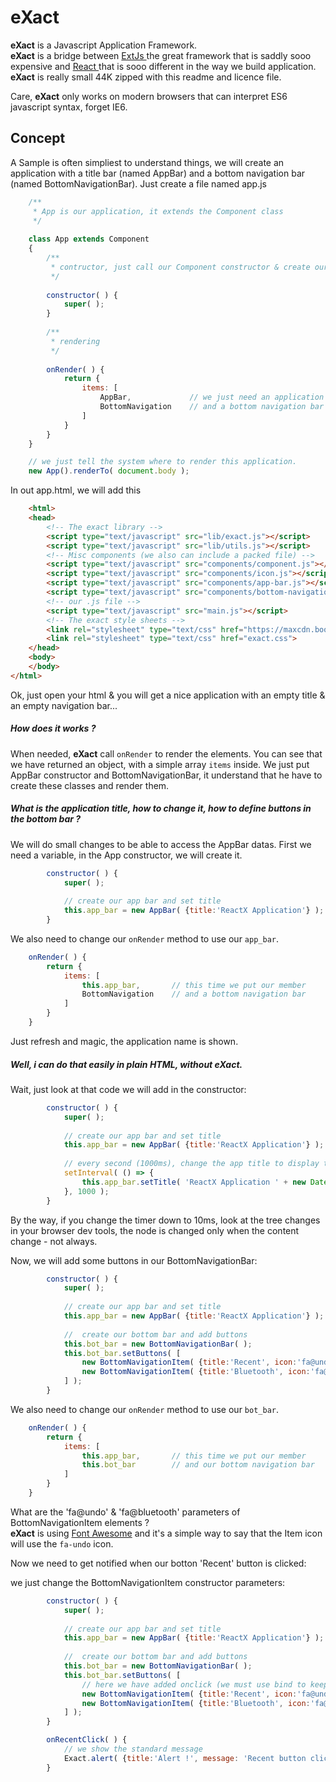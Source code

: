# eXact
**eXact** is a Javascript Application Framework.  
**eXact** is a bridge between [ ExtJs ](www.sencha.com) the great framework that is saddly sooo expensive and [ React ](www.react.org) that is sooo different in the way we build application.
**eXact** is really small 44K zipped with this readme and licence file.

Care, **eXact** only works on modern browsers that can interpret ES6 javascript syntax, forget IE6.


## Concept

A Sample is often simpliest to understand things, we will create an application with a title bar (named AppBar) and a bottom navigation bar (named BottomNavigationBar).
Just create a file named app.js

```javascript
    /**
     * App is our application, it extends the Component class
     */
     
    class App extends Component
    {
        /**
         * contructor, just call our Component constructor & create our AppBar component
         */
         
        constructor( ) {
            super( );
        }
    
        /**
         * rendering
         */
         
        onRender( ) {
            return {
                items: [
                    AppBar,             // we just need an application bar
                    BottomNavigation    // and a bottom navigation bar
                ]
            }
        }
    }

    // we just tell the system where to render this application.
    new App().renderTo( document.body );
```

In out app.html, we will add this

```html
    <html>
	<head>
	    <!-- The exact library -->
		<script type="text/javascript" src="lib/exact.js"></script>
		<script type="text/javascript" src="lib/utils.js"></script>
		<!-- Misc components (we also can include a packed file) -->
		<script type="text/javascript" src="components/component.js"></script>
		<script type="text/javascript" src="components/icon.js"></script>
		<script type="text/javascript" src="components/app-bar.js"></script>
		<script type="text/javascript" src="components/bottom-navigation.js"></script>
		<!-- our .js file -->
		<script type="text/javascript" src="main.js"></script>
		<!-- The exact style sheets -->
		<link rel="stylesheet" type="text/css" href="https://maxcdn.bootstrapcdn.com/font-awesome/4.7.0/css/font-awesome.min.css">
		<link rel="stylesheet" type="text/css" href="exact.css">
	</head>
	<body>
	</body>
</html>
```

Ok, just open your html & you will get a nice application with an empty title & an empty navigation bar...

##### How does it works ?

When needed, **eXact** call `onRender` to render the elements. You can see that we have returned an object, with a simple array `items` inside. We just put AppBar constructor and BottomNavigationBar, it understand that he have to create these classes and render them. 

##### What is the application title, how to change it, how to define buttons in the bottom bar ?
We will do small changes to be able to access the AppBar datas. First we need a variable, in the App constructor, we will create it.

```javascript
        constructor( ) {
            super( );
            
            // create our app bar and set title
            this.app_bar = new AppBar( {title:'ReactX Application'} );
        }
```

We also need to change our `onRender` method to use our `app_bar`.

```javascript
    onRender( ) {
        return {
            items: [
                this.app_bar,       // this time we put our member
                BottomNavigation    // and a bottom navigation bar
            ]
        }
    }
```

Just refresh and magic, the application name is shown.  
##### Well, i can do that easily in plain HTML, without eXact.  
Wait, just look at that code we will add in the constructor:

```javascript
        constructor( ) {
            super( );
            
            // create our app bar and set title
            this.app_bar = new AppBar( {title:'ReactX Application'} );
            
            // every second (1000ms), change the app title to display time
            setInterval( () => { 
                this.app_bar.setTitle( 'ReactX Application ' + new Date().toLocaleTime() ); 
            }, 1000 );
        }
```

By the way, if you change the timer down to 10ms, look at the tree changes in your browser dev tools, the node is changed only when the content change - not always.

Now, we will add some buttons in our BottomNavigationBar:

```javascript
        constructor( ) {
            super( );
            
            // create our app bar and set title
            this.app_bar = new AppBar( {title:'ReactX Application'} );
            
            //  create our bottom bar and add buttons
            this.bot_bar = new BottomNavigationBar( );
            this.bot_bar.setButtons( [
                new BottomNavigationItem( {title:'Recent', icon:'fa@undo'} );
                new BottomNavigationItem( {title:'Bluetooth', icon:'fa@bluetooth'} );
            ] );
        }
```
We also need to change our `onRender` method to use our `bot_bar`.

```javascript
    onRender( ) {
        return {
            items: [
                this.app_bar,       // this time we put our member
                this.bot_bar        // and our bottom navigation bar
            ]
        }
    }
```

What are the 'fa@undo' & 'fa@bluetooth' parameters of BottomNavigationItem elements ?  
**eXact** is using [Font Awesome](fontawesome.org) and it's a simple way to say that the Item icon will use the `fa-undo` icon.

Now we need to get notified when our botton 'Recent' button is clicked:

we just change the BottomNavigationItem constructor parameters:

```javascript
        constructor( ) {
            super( );
            
            // create our app bar and set title
            this.app_bar = new AppBar( {title:'ReactX Application'} );
            
            //  create our bottom bar and add buttons
            this.bot_bar = new BottomNavigationBar( );
            this.bot_bar.setButtons( [
                // here we have added onclick (we must use bind to keep this correctly set)
                new BottomNavigationItem( {title:'Recent', icon:'fa@undo', onclick:this.onRecentClick.bind(this) } );
                new BottomNavigationItem( {title:'Bluetooth', icon:'fa@bluetooth'} );
            ] );
        }

        onRecentClick( ) {
            // we show the standard message
            Exact.alert( {title:'Alert !', message: 'Recent button clicked'} );
        }

```






